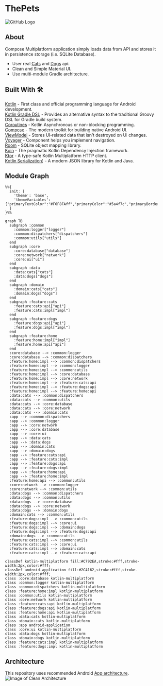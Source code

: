 # ThePets

![GitHub Logo](/screenshots/android_app_flow.gif)

## About
Compose Multiplatform application simply loads data from API and stores it in persistence storage (i.e. SQLite Database).
* User real  [Cats](https://thecatapi.com) and [Dogs](https://dog.ceo/dog-api) api.<br>
* Clean and Simple Material UI.<br>
* Use multi-module Gradle architecture.<br>

## Built With 🛠
[Kotlin](https://kotlinlang.org/) - First class and official programming language for Android development.<br>
[Kotlin Gradle DSL](https://docs.gradle.org/current/userguide/kotlin_dsl.html) - Provides an alternative syntax to the traditional Groovy DSL for Gradle build system. <br>
[Coroutines](https://kotlinlang.org/docs/reference/coroutines-overview.html) - Kotlin Asynchronous or non-blocking programming.<br>
[Compose](https://developer.android.com/develop/ui/compose/documentation) - The modern toolkit for building native Android UI.<br>
[ViewModel](https://developer.android.com/topic/libraries/architecture/viewmodel) - Stores UI-related data that isn't destroyed on UI changes.<br>
[Voyager](https://voyager.adriel.cafe) - Component helps you implement navigation.<br>
[Room](https://developer.android.com/topic/libraries/architecture/room) - SQLite object mapping library.<br>
[Koin](https://insert-koin.io) - The pragmatic Kotlin Dependency Injection framework.<br>
[Ktor](https://ktor.io) - A type-safe Kotlin Multiplatform HTTP client.<br>
[Kotlin Serialization](https://kotlinlang.org/docs/serialization.html)) - A modern JSON library for Kotlin and Java.<br>

## Module Graph

```mermaid
%%{
  init: {
    'theme': 'base',
    'themeVariables': {"primaryTextColor":"#F6F8FAff","primaryColor":"#5a4f7c","primaryBorderColor":"#5a4f7c","tertiaryColor":"#40375c","lineColor":"#f5a623","fontSize":"12px"}
  }
}%%

graph TB
  subgraph :common
    :common:logger["logger"]
    :common:dispatchers["dispatchers"]
    :common:utils["utils"]
  end
  subgraph :core
    :core:database["database"]
    :core:network["network"]
    :core:ui["ui"]
  end
  subgraph :data
    :data:cats["cats"]
    :data:dogs["dogs"]
  end
  subgraph :domain
    :domain:cats["cats"]
    :domain:dogs["dogs"]
  end
  subgraph :feature:cats
    :feature:cats:api["api"]
    :feature:cats:impl["impl"]
  end
  subgraph :feature:dogs
    :feature:dogs:api["api"]
    :feature:dogs:impl["impl"]
  end
  subgraph :feature:home
    :feature:home:impl["impl"]
    :feature:home:api["api"]
  end
  :core:database --> :common:logger
  :core:database --> :common:dispatchers
  :feature:home:impl --> :common:dispatchers
  :feature:home:impl --> :common:logger
  :feature:home:impl --> :common:utils
  :feature:home:impl --> :core:database
  :feature:home:impl --> :core:network
  :feature:home:impl --> :feature:cats:api
  :feature:home:impl --> :feature:dogs:api
  :feature:home:impl --> :feature:home:api
  :data:cats --> :common:dispatchers
  :data:cats --> :common:utils
  :data:cats --> :core:database
  :data:cats --> :core:network
  :data:cats --> :domain:cats
  :app --> :common:dispatchers
  :app --> :common:logger
  :app --> :core:network
  :app --> :core:database
  :app --> :core:ui
  :app --> :data:cats
  :app --> :data:dogs
  :app --> :domain:cats
  :app --> :domain:dogs
  :app --> :feature:cats:api
  :app --> :feature:cats:impl
  :app --> :feature:dogs:api
  :app --> :feature:dogs:impl
  :app --> :feature:home:api
  :app --> :feature:home:impl
  :feature:home:api --> :common:utils
  :core:network --> :common:logger
  :core:network --> :common:utils
  :data:dogs --> :common:dispatchers
  :data:dogs --> :common:utils
  :data:dogs --> :core:database
  :data:dogs --> :core:network
  :data:dogs --> :domain:dogs
  :domain:cats --> :common:utils
  :feature:dogs:impl --> :common:utils
  :feature:dogs:impl --> :core:ui
  :feature:dogs:impl --> :domain:dogs
  :feature:dogs:impl --> :feature:dogs:api
  :domain:dogs --> :common:utils
  :feature:cats:impl --> :common:utils
  :feature:cats:impl --> :core:ui
  :feature:cats:impl --> :domain:cats
  :feature:cats:impl --> :feature:cats:api

classDef kotlin-multiplatform fill:#C792EA,stroke:#fff,stroke-width:2px,color:#fff;
classDef android-application fill:#2C4162,stroke:#fff,stroke-width:2px,color:#fff;
class :core:database kotlin-multiplatform
class :common:logger kotlin-multiplatform
class :common:dispatchers kotlin-multiplatform
class :feature:home:impl kotlin-multiplatform
class :common:utils kotlin-multiplatform
class :core:network kotlin-multiplatform
class :feature:cats:api kotlin-multiplatform
class :feature:dogs:api kotlin-multiplatform
class :feature:home:api kotlin-multiplatform
class :data:cats kotlin-multiplatform
class :domain:cats kotlin-multiplatform
class :app android-application
class :core:ui kotlin-multiplatform
class :data:dogs kotlin-multiplatform
class :domain:dogs kotlin-multiplatform
class :feature:cats:impl kotlin-multiplatform
class :feature:dogs:impl kotlin-multiplatform

```
## Architecture
This repository uses recommended Android [App architecture](https://developer.android.com/topic/architecture).
![Image of Clean Architecture](https://developer.android.com/static/topic/libraries/architecture/images/mad-arch-overview.png)